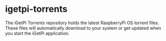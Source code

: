 igetpi-torrents
===============

The iGetPi Torrents repository holds the latest RaspberryPi OS torrent files. These files will automatically download to your system or get updated when you start the iGetPi application. 